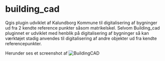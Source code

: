 # building_cad
Qgis plugin udviklet af Kalundborg Kommune til digitalisering af bygninger ud fra 2 kendte reference punkter såsom matrikelskel.
Selvom Building_cad pluginnet er udviklet med henblik på digitalisering af bygninger så kan værktøjet stadig anvendes til digitalisering af andre objekter ud fra kendte referencepunkter.

Herunder ses et screenshot af 
![BuildingCAD](https://kalundborg.maps.arcgis.com/sharing/rest/content/items/de0bd78fab3844e59e79081090b15312/data "BuildingCAD QGIS plugin")
